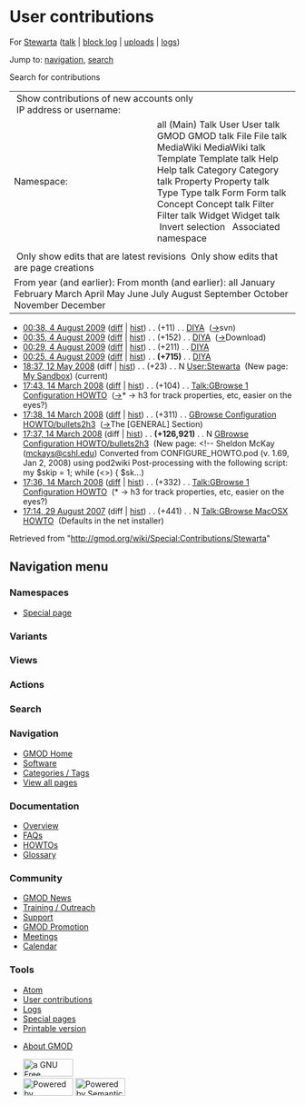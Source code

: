 <div id="mw-page-base" class="noprint">

</div>

<div id="mw-head-base" class="noprint">

</div>

<div id="content" class="mw-body" role="main">

<span id="top"></span>

<div id="mw-js-message" style="display:none;">

</div>



# <span dir="auto">User contributions</span>

<div id="bodyContent">

<div id="contentSub">

For [Stewarta](/wiki/User:Stewarta "User:Stewarta") (<a
href="/mediawiki/index.php?title=User_talk:Stewarta&amp;action=edit&amp;redlink=1"
class="new" title="User talk:Stewarta (page does not exist)">talk</a> \|
[block
log](/mediawiki/index.php?title=Special:Log/block&page=User%3AStewarta "Special:Log/block")
\|
[uploads](/wiki/Special:ListFiles/Stewarta "Special:ListFiles/Stewarta")
\| [logs](/wiki/Special:Log/Stewarta "Special:Log/Stewarta"))

</div>

<div id="jump-to-nav" class="mw-jump">

Jump to: [navigation](#mw-navigation), [search](#p-search)

</div>

<div id="mw-content-text">

Search for contributions

<table class="mw-contributions-table">
<colgroup>
<col style="width: 50%" />
<col style="width: 50%" />
</colgroup>
<tbody>
<tr class="odd">
<td colspan="2"> Show contributions of new accounts only<br />
 IP address or username:</td>
</tr>
<tr class="even">
<td class="mw-label">Namespace:</td>
<td>all (Main) Talk User User talk GMOD GMOD talk File File talk
MediaWiki MediaWiki talk Template Template talk Help Help talk Category
Category talk Property Property talk Type Type talk Form Form talk
Concept Concept talk Filter Filter talk Widget Widget talk  
 Invert selection 
 Associated namespace </td>
</tr>
<tr class="odd">
<td colspan="2"></td>
</tr>
<tr class="even">
<td colspan="2"> Only show edits that are latest revisions
 Only show edits that are page creations</td>
</tr>
<tr class="odd">
<td colspan="2">From year (and earlier): From month (and earlier): all
January February March April May June July August September October
November December</td>
</tr>
</tbody>
</table>

- <a href="/mediawiki/index.php?title=DIYA&amp;oldid=8735"
  class="mw-changeslist-date" title="DIYA">00:38, 4 August 2009</a>
  ([diff](/mediawiki/index.php?title=DIYA&diff=prev&oldid=8735 "DIYA")
  \| [hist](/mediawiki/index.php?title=DIYA&action=history "DIYA"))
  <span class="mw-changeslist-separator">. .</span>
  <span class="mw-plusminus-pos" dir="ltr"
  title="1,837 bytes after change">(+11)</span>‎
  <span class="mw-changeslist-separator">. .</span>
  <a href="/wiki/DIYA" class="mw-contributions-title"
  title="DIYA">DIYA</a> ‎
  <span class="comment">([→](/wiki/DIYA#svn "DIYA")‎<span dir="auto"><span class="autocomment">svn</span></span>)</span>
- <a href="/mediawiki/index.php?title=DIYA&amp;oldid=8734"
  class="mw-changeslist-date" title="DIYA">00:35, 4 August 2009</a>
  ([diff](/mediawiki/index.php?title=DIYA&diff=prev&oldid=8734 "DIYA")
  \| [hist](/mediawiki/index.php?title=DIYA&action=history "DIYA"))
  <span class="mw-changeslist-separator">. .</span>
  <span class="mw-plusminus-pos" dir="ltr"
  title="1,826 bytes after change">(+152)</span>‎
  <span class="mw-changeslist-separator">. .</span>
  <a href="/wiki/DIYA" class="mw-contributions-title"
  title="DIYA">DIYA</a> ‎
  <span class="comment">([→](/wiki/DIYA#Download "DIYA")‎<span dir="auto"><span class="autocomment">Download</span></span>)</span>
- <a href="/mediawiki/index.php?title=DIYA&amp;oldid=8733"
  class="mw-changeslist-date" title="DIYA">00:29, 4 August 2009</a>
  ([diff](/mediawiki/index.php?title=DIYA&diff=prev&oldid=8733 "DIYA")
  \| [hist](/mediawiki/index.php?title=DIYA&action=history "DIYA"))
  <span class="mw-changeslist-separator">. .</span>
  <span class="mw-plusminus-pos" dir="ltr"
  title="1,674 bytes after change">(+211)</span>‎
  <span class="mw-changeslist-separator">. .</span>
  <a href="/wiki/DIYA" class="mw-contributions-title"
  title="DIYA">DIYA</a> ‎
- <a href="/mediawiki/index.php?title=DIYA&amp;oldid=8732"
  class="mw-changeslist-date" title="DIYA">00:25, 4 August 2009</a>
  ([diff](/mediawiki/index.php?title=DIYA&diff=prev&oldid=8732 "DIYA")
  \| [hist](/mediawiki/index.php?title=DIYA&action=history "DIYA"))
  <span class="mw-changeslist-separator">. .</span> **(+715)**‎
  <span class="mw-changeslist-separator">. .</span>
  <a href="/wiki/DIYA" class="mw-contributions-title"
  title="DIYA">DIYA</a> ‎
- <a href="/mediawiki/index.php?title=User:Stewarta&amp;oldid=5374"
  class="mw-changeslist-date" title="User:Stewarta">18:37, 12 May 2008</a>
  (diff \|
  [hist](/mediawiki/index.php?title=User:Stewarta&action=history "User:Stewarta"))
  <span class="mw-changeslist-separator">. .</span>
  <span class="mw-plusminus-pos" dir="ltr"
  title="23 bytes after change">(+23)</span>‎
  <span class="mw-changeslist-separator">. .</span> N
  <a href="/wiki/User:Stewarta" class="mw-contributions-title"
  title="User:Stewarta">User:Stewarta</a> ‎ <span class="comment">(New
  page: <a
  href="/mediawiki/index.php?title=User:Stewarta/sandbox&amp;action=edit&amp;redlink=1"
  class="new" title="User:Stewarta/sandbox (page does not exist)">My
  Sandbox</a>)</span> <span class="mw-uctop">(current)</span>
- <a
  href="/mediawiki/index.php?title=Talk:GBrowse_1_Configuration_HOWTO&amp;oldid=5039"
  class="mw-changeslist-date"
  title="Talk:GBrowse 1 Configuration HOWTO">17:43, 14 March 2008</a>
  ([diff](/mediawiki/index.php?title=Talk:GBrowse_1_Configuration_HOWTO&diff=prev&oldid=5039 "Talk:GBrowse 1 Configuration HOWTO")
  \|
  [hist](/mediawiki/index.php?title=Talk:GBrowse_1_Configuration_HOWTO&action=history "Talk:GBrowse 1 Configuration HOWTO"))
  <span class="mw-changeslist-separator">. .</span>
  <span class="mw-plusminus-pos" dir="ltr"
  title="1,387 bytes after change">(+104)</span>‎
  <span class="mw-changeslist-separator">. .</span>
  <a href="/wiki/Talk:GBrowse_1_Configuration_HOWTO"
  class="mw-contributions-title"
  title="Talk:GBrowse 1 Configuration HOWTO">Talk:GBrowse 1 Configuration
  HOWTO</a> ‎
  <span class="comment">([→](/wiki/Talk:GBrowse_1_Configuration_HOWTO#.2A_-.3E_h3_for_track_properties.2C_etc.2C_easier_on_the_eyes.3F "Talk:GBrowse 1 Configuration HOWTO")‎<span dir="auto"><span class="autocomment">\*
  -\> h3 for track properties, etc, easier on the
  eyes?</span></span>)</span>
- <a
  href="/mediawiki/index.php?title=GBrowse_Configuration_HOWTO/bullets2h3&amp;oldid=5037"
  class="mw-changeslist-date"
  title="GBrowse Configuration HOWTO/bullets2h3">17:38, 14 March 2008</a>
  ([diff](/mediawiki/index.php?title=GBrowse_Configuration_HOWTO/bullets2h3&diff=prev&oldid=5037 "GBrowse Configuration HOWTO/bullets2h3")
  \|
  [hist](/mediawiki/index.php?title=GBrowse_Configuration_HOWTO/bullets2h3&action=history "GBrowse Configuration HOWTO/bullets2h3"))
  <span class="mw-changeslist-separator">. .</span>
  <span class="mw-plusminus-pos" dir="ltr"
  title="127,232 bytes after change">(+311)</span>‎
  <span class="mw-changeslist-separator">. .</span> <a
  href="/mediawiki/index.php?title=GBrowse_Configuration_HOWTO/bullets2h3&amp;redirect=no"
  class="mw-redirect mw-contributions-title"
  title="GBrowse Configuration HOWTO/bullets2h3">GBrowse Configuration
  HOWTO/bullets2h3</a> ‎
  <span class="comment">([→](/wiki/GBrowse_Configuration_HOWTO/bullets2h3#The_.5BGENERAL.5D_Section "GBrowse Configuration HOWTO/bullets2h3")‎<span dir="auto"><span class="autocomment">The
  \[GENERAL\] Section</span></span>)</span>
- <a
  href="/mediawiki/index.php?title=GBrowse_Configuration_HOWTO/bullets2h3&amp;oldid=5036"
  class="mw-changeslist-date"
  title="GBrowse Configuration HOWTO/bullets2h3">17:37, 14 March 2008</a>
  (diff \|
  [hist](/mediawiki/index.php?title=GBrowse_Configuration_HOWTO/bullets2h3&action=history "GBrowse Configuration HOWTO/bullets2h3"))
  <span class="mw-changeslist-separator">. .</span> **(+126,921)**‎
  <span class="mw-changeslist-separator">. .</span> N <a
  href="/mediawiki/index.php?title=GBrowse_Configuration_HOWTO/bullets2h3&amp;redirect=no"
  class="mw-redirect mw-contributions-title"
  title="GBrowse Configuration HOWTO/bullets2h3">GBrowse Configuration
  HOWTO/bullets2h3</a> ‎ <span class="comment">(New page: \<!-- Sheldon
  McKay (mckays@cshl.edu) Converted from CONFIGURE_HOWTO.pod (v. 1.69,
  Jan 2, 2008) using pod2wiki Post-processing with the following script:
  my \$skip = 1; while (\<\>) { \$sk...)</span>
- <a
  href="/mediawiki/index.php?title=Talk:GBrowse_1_Configuration_HOWTO&amp;oldid=5035"
  class="mw-changeslist-date"
  title="Talk:GBrowse 1 Configuration HOWTO">17:36, 14 March 2008</a>
  ([diff](/mediawiki/index.php?title=Talk:GBrowse_1_Configuration_HOWTO&diff=prev&oldid=5035 "Talk:GBrowse 1 Configuration HOWTO")
  \|
  [hist](/mediawiki/index.php?title=Talk:GBrowse_1_Configuration_HOWTO&action=history "Talk:GBrowse 1 Configuration HOWTO"))
  <span class="mw-changeslist-separator">. .</span>
  <span class="mw-plusminus-pos" dir="ltr"
  title="1,283 bytes after change">(+332)</span>‎
  <span class="mw-changeslist-separator">. .</span>
  <a href="/wiki/Talk:GBrowse_1_Configuration_HOWTO"
  class="mw-contributions-title"
  title="Talk:GBrowse 1 Configuration HOWTO">Talk:GBrowse 1 Configuration
  HOWTO</a> ‎ <span class="comment">(\* -\> h3 for track properties, etc,
  easier on the eyes?)</span>
- <a
  href="/mediawiki/index.php?title=Talk:GBrowse_MacOSX_HOWTO&amp;oldid=2972"
  class="mw-changeslist-date" title="Talk:GBrowse MacOSX HOWTO">17:14, 29
  August 2007</a> (diff \|
  [hist](/mediawiki/index.php?title=Talk:GBrowse_MacOSX_HOWTO&action=history "Talk:GBrowse MacOSX HOWTO"))
  <span class="mw-changeslist-separator">. .</span>
  <span class="mw-plusminus-pos" dir="ltr"
  title="441 bytes after change">(+441)</span>‎
  <span class="mw-changeslist-separator">. .</span> N
  <a href="/wiki/Talk:GBrowse_MacOSX_HOWTO" class="mw-contributions-title"
  title="Talk:GBrowse MacOSX HOWTO">Talk:GBrowse MacOSX HOWTO</a> ‎
  <span class="comment">(Defaults in the net installer)</span>

</div>

<div class="printfooter">

Retrieved from "<http://gmod.org/wiki/Special:Contributions/Stewarta>"

</div>

<div id="catlinks" class="catlinks catlinks-allhidden">

</div>

<div class="visualClear">

</div>

</div>

</div>

<div id="mw-navigation">

## Navigation menu

<div id="mw-head">



<div id="left-navigation">

<div id="p-namespaces" class="vectorTabs" role="navigation"
aria-labelledby="p-namespaces-label">

### Namespaces

- <span id="ca-nstab-special">[Special
  page](/wiki/Special:Contributions/Stewarta "This is a special page, you cannot edit the page itself")</span>

</div>

<div id="p-variants" class="vectorMenu emptyPortlet" role="navigation"
aria-labelledby="p-variants-label">

### 

### Variants[](#)

<div class="menu">

</div>

</div>

</div>

<div id="right-navigation">

<div id="p-views" class="vectorTabs emptyPortlet" role="navigation"
aria-labelledby="p-views-label">

### Views

</div>

<div id="p-cactions" class="vectorMenu emptyPortlet" role="navigation"
aria-labelledby="p-cactions-label">

### Actions[](#)

<div class="menu">

</div>

</div>

<div id="p-search" role="search">

### Search

<div id="simpleSearch">

</div>

</div>

</div>

</div>

<div id="mw-panel">

<div id="p-logo" role="banner">

<a href="/wiki/Main_Page"
style="background-image: url(http://gmod.org/images/GMOD-cogs.png);"
title="Visit the main page"></a>

</div>

<div id="p-Navigation" class="portal" role="navigation"
aria-labelledby="p-Navigation-label">

### Navigation

<div class="body">

- <span id="n-GMOD-Home">[GMOD Home](/wiki/Main_Page)</span>
- <span id="n-Software">[Software](/wiki/GMOD_Components)</span>
- <span id="n-Categories-.2F-Tags">[Categories /
  Tags](/wiki/Categories)</span>
- <span id="n-View-all-pages">[View all
  pages](/wiki/Special:AllPages)</span>

</div>

</div>

<div id="p-Documentation" class="portal" role="navigation"
aria-labelledby="p-Documentation-label">

### Documentation

<div class="body">

- <span id="n-Overview">[Overview](/wiki/Overview)</span>
- <span id="n-FAQs">[FAQs](/wiki/Category:FAQ)</span>
- <span id="n-HOWTOs">[HOWTOs](/wiki/Category:HOWTO)</span>
- <span id="n-Glossary">[Glossary](/wiki/Glossary)</span>

</div>

</div>

<div id="p-Community" class="portal" role="navigation"
aria-labelledby="p-Community-label">

### Community

<div class="body">

- <span id="n-GMOD-News">[GMOD News](/wiki/GMOD_News)</span>
- <span id="n-Training-.2F-Outreach">[Training /
  Outreach](/wiki/Training_and_Outreach)</span>
- <span id="n-Support">[Support](/wiki/Support)</span>
- <span id="n-GMOD-Promotion">[GMOD
  Promotion](/wiki/GMOD_Promotion)</span>
- <span id="n-Meetings">[Meetings](/wiki/Meetings)</span>
- <span id="n-Calendar">[Calendar](/wiki/Calendar)</span>

</div>

</div>

<div id="p-tb" class="portal" role="navigation"
aria-labelledby="p-tb-label">

### Tools

<div class="body">

- <span id="feedlinks"><a
  href="http://gmod.org/mediawiki/index.php?title=Special:Contributions/Stewarta&amp;feed=atom"
  id="feed-atom" class="feedlink" rel="alternate"
  type="application/atom+xml" title="Atom feed for this page">Atom</a></span>
- <span id="t-contributions">[User
  contributions](/wiki/Special:Contributions/Stewarta "A list of contributions of this user")</span>
- <span id="t-log">[Logs](/wiki/Special:Log/Stewarta)</span>
- <span id="t-specialpages"><a href="/wiki/Special:SpecialPages" accesskey="q"
  title="A list of all special pages [q]">Special pages</a></span>
- <span id="t-print"><a
  href="/mediawiki/index.php?title=Special:Contributions/Stewarta&amp;printable=yes"
  rel="alternate" accesskey="p"
  title="Printable version of this page [p]">Printable version</a></span>

</div>

</div>

</div>

</div>

<div id="footer" role="contentinfo">

- <span id="footer-places-about">[About
  GMOD](/wiki/GMOD:About "GMOD:About")</span>

<!-- -->

- <span id="footer-copyrightico">[<img src="http://www.gnu.org/graphics/gfdl-logo-small.png" width="88"
  height="31" alt="a GNU Free Documentation License" />](http://www.gnu.org/licenses/fdl-1.3.html)</span>
- <span id="footer-poweredbyico">[<img src="/mediawiki/skins/common/images/poweredby_mediawiki_88x31.png"
  width="88" height="31" alt="Powered by MediaWiki" />](//www.mediawiki.org/)
  [<img
  src="/mediawiki/extensions/SemanticMediaWiki/includes/../resources/images/smw_button.png"
  width="88" height="31" alt="Powered by Semantic MediaWiki" />](https://www.semantic-mediawiki.org/wiki/Semantic_MediaWiki)</span>

<div style="clear:both">

</div>

</div>
